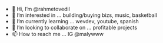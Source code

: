 - 👋 Hi, I’m @rahmetovedil
- 👀 I’m interested in ... building/buying bizs, music, basketball
- 🌱 I’m currently learning ... wevdev, youtube, spanish
- 💞️ I’m looking to collaborate on ... profitable projects
- 📫 How to reach me ... IG @malywww

<!---
rahmetovedil/rahmetovedil is a ✨ special ✨ repository because its `README.md` (this file) appears on your GitHub profile.
You can click the Preview link to take a look at your changes.
--->
